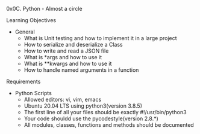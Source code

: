 0x0C. Python - Almost a circle

Learning Objectives
- General
	- What is Unit testing and how to implement it in a large project
	- How to serialize and deserialize a Class
	- How to write and read a JSON file
	- What is *args and how to use it
	- What is **kwargs and how to use it
	- How to handle named arguments in a function

Requirements
- Python Scripts
	- Allowed editors: vi, vim, emacs
	- Ubuntu 20.04 LTS using python3(version 3.8.5)
	- The first line of all your files should be exactly #!/usr/bin/python3
	- Your code shouldd use the pycodestyle(version 2.8.*)
	- All modules, classes, functions and methods should be documented
